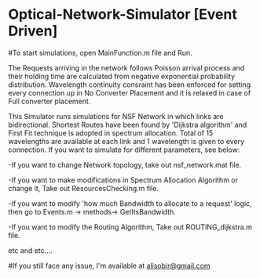 # Optical-Network-Simulator [Event Driven]
#To start simulations, open MainFunction.m file and Run.

The Requests arriving in the network follows Poisson arrival process and their holding time are calculated from negative exponential probability distribution. Wavelength continuity consraint has been enforced for setting every connection up in No Converter Placement and
it is relaxed in case of Full converter placement. 

This Simulator runs simulations for NSF Network in which links are bidirectional. Shortest Routes have been found by 'Dijkstra algorithm' and First Fit technique is adopted in spectrum allocation. Total of 15 wavelengths are available at each link and 1 wavelength is given to every connection. If you want to simulate for different parameters, see below:  

-If you want to change Network topology, take out nsf_network.mat file.

-If you want to make modifications in Spectrum Allocation Algorithm or change it, Take out ResourcesChecking.m file.

-If you want to modify 'how much Bandwidth to allocate to a request' logic, then go to Events.m -> methods-> GetItsBandwidth.

-If you want to modify the Routing Algorithm, Take out ROUTING_dijkstra.m file.

etc and etc....



#If you still face any issue, I'm available at alisobir@gmail.com
